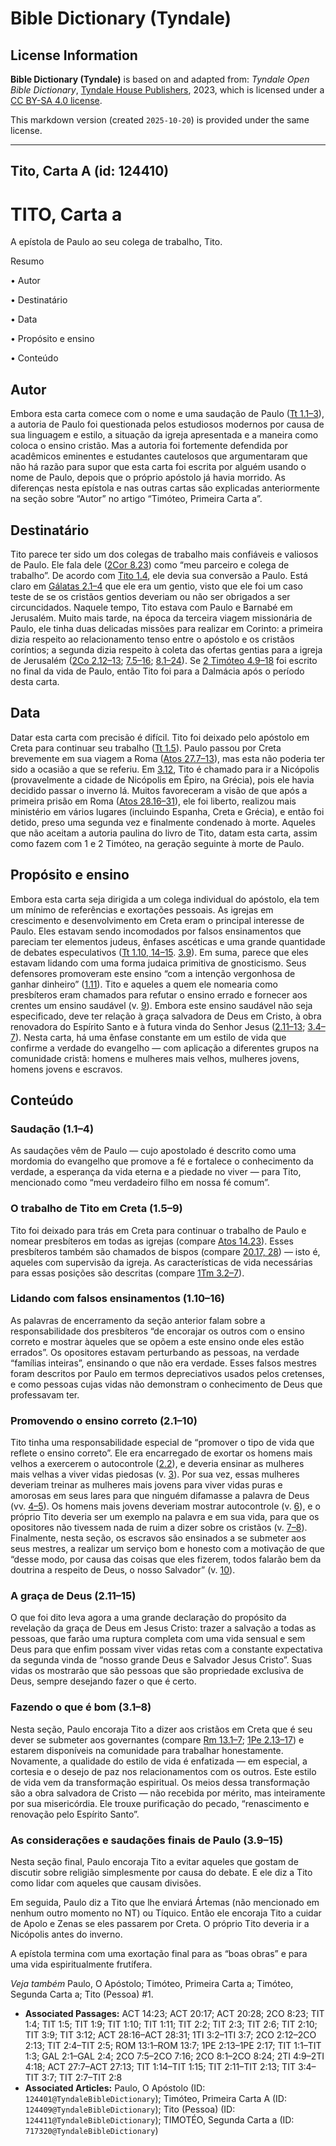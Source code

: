 # Bible Dictionary (Tyndale)

## License Information

**Bible Dictionary (Tyndale)** is based on and adapted from: _Tyndale Open Bible Dictionary_, [Tyndale House Publishers](https://tyndaleopenresources.com/), 2023, which is licensed under a [CC BY-SA 4.0 license](https://creativecommons.org/licenses/by-sa/4.0/legalcode.en).

This markdown version (created `2025-10-20`) is provided under the same license.



--------------------------------

## Tito, Carta A (id: 124410)

TITO, Carta a
=============

A epístola de Paulo ao seu colega de trabalho, Tito.

Resumo

• Autor

• Destinatário

• Data

• Propósito e ensino

• Conteúdo

Autor
-----

Embora esta carta comece com o nome e uma saudação de Paulo ([Tt 1\.1–3](https://ref.ly/Titus1:1-Titus1:3)), a autoria de Paulo foi questionada pelos estudiosos modernos por causa de sua linguagem e estilo, a situação da igreja apresentada e a maneira como coloca o ensino cristão. Mas a autoria foi fortemente defendida por acadêmicos eminentes e estudantes cautelosos que argumentaram que não há razão para supor que esta carta foi escrita por alguém usando o nome de Paulo, depois que o próprio apóstolo já havia morrido. As diferenças nesta epístola e nas outras cartas são explicadas anteriormente na seção sobre “Autor” no artigo “Timóteo, Primeira Carta a”.

Destinatário
------------

Tito parece ter sido um dos colegas de trabalho mais confiáveis e valiosos de Paulo. Ele fala dele ([2Cor 8\.23](https://ref.ly/2Cor8:23)) como “meu parceiro e colega de trabalho”. De acordo com [Tito 1\.4](https://ref.ly/Titus1:4), ele devia sua conversão a Paulo. Está claro em [Gálatas 2\.1–4](https://ref.ly/Gal2:1-Gal2:4) que ele era um gentio, visto que ele foi um caso teste de se os cristãos gentios deveriam ou não ser obrigados a ser circuncidados. Naquele tempo, Tito estava com Paulo e Barnabé em Jerusalém. Muito mais tarde, na época da terceira viagem missionária de Paulo, ele tinha duas delicadas missões para realizar em Corinto: a primeira dizia respeito ao relacionamento tenso entre o apóstolo e os cristãos coríntios; a segunda dizia respeito à coleta das ofertas gentias para a igreja de Jerusalém ([2Co 2\.12–13](https://ref.ly/2Cor2:12-2Cor2:13); [7\.5–16](https://ref.ly/2Cor7:5-2Cor7:16); [8\.1–24](https://ref.ly/2Cor8:1-2Cor8:24)). Se [2 Timóteo 4\.9–18](https://ref.ly/2Tim4:9-2Tim4:18) foi escrito no final da vida de Paulo, então Tito foi para a Dalmácia após o período desta carta.

Data
----

Datar esta carta com precisão é difícil. Tito foi deixado pelo apóstolo em Creta para continuar seu trabalho ([Tt 1\.5](https://ref.ly/Titus1:5)). Paulo passou por Creta brevemente em sua viagem a Roma ([Atos 27\.7–13](https://ref.ly/Acts27:7-Acts27:13)), mas esta não poderia ter sido a ocasião a que se referiu. Em [3\.12](https://ref.ly/Titus3:12), Tito é chamado para ir a Nicópolis (provavelmente a cidade de Nicópolis em Épiro, na Grécia), pois ele havia decidido passar o inverno lá. Muitos favoreceram a visão de que após a primeira prisão em Roma ([Atos 28\.16–31](https://ref.ly/Acts28:16-Acts28:31)), ele foi liberto, realizou mais ministério em vários lugares (incluindo Espanha, Creta e Grécia), e então foi detido, preso uma segunda vez e finalmente condenado à morte. Aqueles que não aceitam a autoria paulina do livro de Tito, datam esta carta, assim como fazem com 1 e 2 Timóteo, na geração seguinte à morte de Paulo.

Propósito e ensino
------------------

Embora esta carta seja dirigida a um colega individual do apóstolo, ela tem um mínimo de referências e exortações pessoais. As igrejas em crescimento e desenvolvimento em Creta eram o principal interesse de Paulo. Eles estavam sendo incomodados por falsos ensinamentos que pareciam ter elementos judeus, ênfases ascéticas e uma grande quantidade de debates especulativos ([Tt 1\.10, 14–15](https://ref.ly/Titus1:10). [3\.9](https://ref.ly/Titus3:9)). Em suma, parece que eles estavam lidando com uma forma judaica primitiva de gnosticismo. Seus defensores promoveram este ensino “com a intenção vergonhosa de ganhar dinheiro” ([1\.11](https://ref.ly/Titus1:11)). Tito e aqueles a quem ele nomearia como presbíteros eram chamados para refutar o ensino errado e fornecer aos crentes um ensino saudável (v. [9](https://ref.ly/Titus1:9)). Embora este ensino saudável não seja especificado, deve ter relação à graça salvadora de Deus em Cristo, à obra renovadora do Espírito Santo e à futura vinda do Senhor Jesus ([2\.11–13](https://ref.ly/Titus2:11-Titus2:13); [3\.4–7](https://ref.ly/Titus3:4-Titus3:7)). Nesta carta, há uma ênfase constante em um estilo de vida que confirme a verdade do evangelho — com aplicação a diferentes grupos na comunidade cristã: homens e mulheres mais velhos, mulheres jovens, homens jovens e escravos.

Conteúdo
--------

### Saudação (1\.1–4\)

As saudações vêm de Paulo — cujo apostolado é descrito como uma mordomia do evangelho que promove a fé e fortalece o conhecimento da verdade, a esperança da vida eterna e a piedade no viver — para Tito, mencionado como “meu verdadeiro filho em nossa fé comum”.

### O trabalho de Tito em Creta (1\.5–9\)

Tito foi deixado para trás em Creta para continuar o trabalho de Paulo e nomear presbíteros em todas as igrejas (compare [Atos 14\.23](https://ref.ly/Acts14:23)). Esses presbíteros também são chamados de bispos (compare [20\.17, 28](https://ref.ly/Acts20:17)) — isto é, aqueles com supervisão da igreja. As características de vida necessárias para essas posições são descritas (compare [1Tm 3\.2–7](https://ref.ly/1Tim3:2-1Tim3:7)).

### Lidando com falsos ensinamentos (1\.10–16\)

As palavras de encerramento da seção anterior falam sobre a responsabilidade dos presbíteros “de encorajar os outros com o ensino correto e mostrar àqueles que se opõem a este ensino onde eles estão errados”. Os opositores estavam perturbando as pessoas, na verdade “famílias inteiras”, ensinando o que não era verdade. Esses falsos mestres foram descritos por Paulo em termos depreciativos usados pelos cretenses, e como pessoas cujas vidas não demonstram o conhecimento de Deus que professavam ter.

### Promovendo o ensino correto (2\.1–10\)

Tito tinha uma responsabilidade especial de “promover o tipo de vida que reflete o ensino correto”. Ele era encarregado de exortar os homens mais velhos a exercerem o autocontrole ([2\.2](https://ref.ly/Titus2:2)), e deveria ensinar as mulheres mais velhas a viver vidas piedosas (v. [3](https://ref.ly/Titus2:3)). Por sua vez, essas mulheres deveriam treinar as mulheres mais jovens para viver vidas puras e amorosas em seus lares para que ninguém difamasse a palavra de Deus (vv. [4–5](https://ref.ly/Titus2:4-Titus2:5)). Os homens mais jovens deveriam mostrar autocontrole (v. [6](https://ref.ly/Titus2:6)), e o próprio Tito deveria ser um exemplo na palavra e em sua vida, para que os opositores não tivessem nada de ruim a dizer sobre os cristãos (v. [7–8](https://ref.ly/Titus2:7-Titus2:8)). Finalmente, nesta seção, os escravos são ensinados a se submeter aos seus mestres, a realizar um serviço bom e honesto com a motivação de que “desse modo, por causa das coisas que eles fizerem, todos falarão bem da doutrina a respeito de Deus, o nosso Salvador” (v. [10](https://ref.ly/Titus2:10)).

### A graça de Deus (2\.11–15\)

O que foi dito leva agora a uma grande declaração do propósito da revelação da graça de Deus em Jesus Cristo: trazer a salvação a todas as pessoas, que farão uma ruptura completa com uma vida sensual e sem Deus para que enfim possam viver vidas retas com a constante expectativa da segunda vinda de “nosso grande Deus e Salvador Jesus Cristo”. Suas vidas os mostrarão que são pessoas que são propriedade exclusiva de Deus, sempre desejando fazer o que é certo.

### Fazendo o que é bom (3\.1–8\)

Nesta seção, Paulo encoraja Tito a dizer aos cristãos em Creta que é seu dever se submeter aos governantes (compare [Rm 13\.1–7](https://ref.ly/Rom13:1-Rom13:7); [1Pe 2\.13–17](https://ref.ly/1Pet2:13-1Pet2:17)) e estarem disponíveis na comunidade para trabalhar honestamente. Novamente, a qualidade do estilo de vida é enfatizada — em especial, a cortesia e o desejo de paz nos relacionamentos com os outros. Este estilo de vida vem da transformação espiritual. Os meios dessa transformação são a obra salvadora de Cristo — não recebida por mérito, mas inteiramente por sua misericórdia. Ele trouxe purificação do pecado, “renascimento e renovação pelo Espírito Santo”.

### As considerações e saudações finais de Paulo (3\.9–15\)

Nesta seção final, Paulo encoraja Tito a evitar aqueles que gostam de discutir sobre religião simplesmente por causa do debate. E ele diz a Tito como lidar com aqueles que causam divisões.

Em seguida, Paulo diz a Tito que lhe enviará Ártemas (não mencionado em nenhum outro momento no NT) ou Tíquico. Então ele encoraja Tito a cuidar de Apolo e Zenas se eles passarem por Creta. O próprio Tito deveria ir a Nicópolis antes do inverno.

A epístola termina com uma exortação final para as “boas obras” e para uma vida espiritualmente frutífera.

*Veja também* Paulo, O Apóstolo; Timóteo, Primeira Carta a; Timóteo, Segunda Carta a; Tito (Pessoa) \#1.

* **Associated Passages:** ACT 14:23; ACT 20:17; ACT 20:28; 2CO 8:23; TIT 1:4; TIT 1:5; TIT 1:9; TIT 1:10; TIT 1:11; TIT 2:2; TIT 2:3; TIT 2:6; TIT 2:10; TIT 3:9; TIT 3:12; ACT 28:16–ACT 28:31; 1TI 3:2–1TI 3:7; 2CO 2:12–2CO 2:13; TIT 2:4–TIT 2:5; ROM 13:1–ROM 13:7; 1PE 2:13–1PE 2:17; TIT 1:1–TIT 1:3; GAL 2:1–GAL 2:4; 2CO 7:5–2CO 7:16; 2CO 8:1–2CO 8:24; 2TI 4:9–2TI 4:18; ACT 27:7–ACT 27:13; TIT 1:14–TIT 1:15; TIT 2:11–TIT 2:13; TIT 3:4–TIT 3:7; TIT 2:7–TIT 2:8
* **Associated Articles:** Paulo, O Apóstolo (ID: `124401@TyndaleBibleDictionary`); Timóteo, Primeira Carta A (ID: `124409@TyndaleBibleDictionary`); Tito (Pessoa) (ID: `124411@TyndaleBibleDictionary`); TIMOTÉO, Segunda Carta a (ID: `717320@TyndaleBibleDictionary`)

